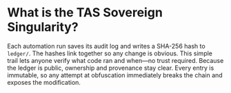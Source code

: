 # What is the TAS Sovereign Singularity?

Each automation run saves its audit log and writes a SHA-256 hash to
`ledger/`. The hashes link together so any change is obvious.
This simple trail lets anyone verify what code ran and when—no trust
required. Because the ledger is public, ownership and provenance stay clear.
Every entry is immutable, so any attempt at obfuscation immediately
breaks the chain and exposes the modification.

